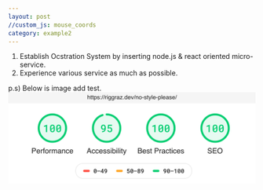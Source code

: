 ```yaml
---
layout: post
//custom_js: mouse_coords
category: example2
---
```


1. Establish Ocstration System by inserting node.js & react oriented micro-service.
2. Experience various service as much as possible.



p.s) Below is image add test.
<img src="https://github.com/grooviiee/grooviiee.github.io/blob/main/_screenshots/lighthouse-report.png" />
